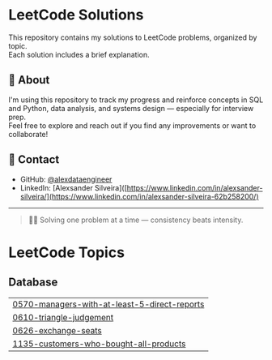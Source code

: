 # LeetCode Solutions

This repository contains my solutions to LeetCode problems, organized by topic.  
Each solution includes a brief explanation.

## 📌 About

I'm using this repository to track my progress and reinforce concepts in SQL and Python, data analysis, and systems design — especially for interview prep.  
Feel free to explore and reach out if you find any improvements or want to collaborate!

## 🚀 Contact

- GitHub: [@alexdataengineer](https://github.com/alexdataengineer)
- LinkedIn: [Alexsander Silveira]([https://www.linkedin.com/in/alexsander-silveira/](https://www.linkedin.com/in/alexsander-silveira-62b258200/)

---

> 🧑‍💻 Solving one problem at a time — consistency beats intensity.

<!---LeetCode Topics Start-->
# LeetCode Topics
## Database
|  |
| ------- |
| [0570-managers-with-at-least-5-direct-reports](https://github.com/alexdataengineer/leetcode/tree/master/0570-managers-with-at-least-5-direct-reports) |
| [0610-triangle-judgement](https://github.com/alexdataengineer/leetcode/tree/master/0610-triangle-judgement) |
| [0626-exchange-seats](https://github.com/alexdataengineer/leetcode/tree/master/0626-exchange-seats) |
| [1135-customers-who-bought-all-products](https://github.com/alexdataengineer/leetcode/tree/master/1135-customers-who-bought-all-products) |
<!---LeetCode Topics End-->
